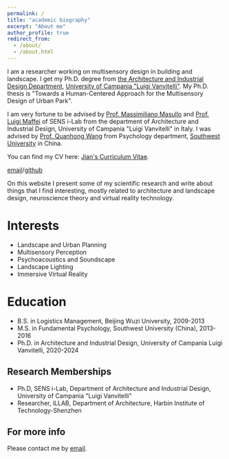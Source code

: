 ```yaml
---
permalink: /
title: "academic biography"
excerpt: "About me"
author_profile: true
redirect_from: 
  - /about/
  - /about.html
---
```


I am a researcher working on multisensory design in building and landscape. I get my Ph.D. degree from [the Architecture and Industrial Design Department](https://www.architettura.unicampania.it), [University of Campania "Luigi Vanvitelli"](https://www.unicampania.it/). My Ph.D. thesis is "Towards a Human-Centered Approach for the Multisensory Design of Urban Park".

I am very fortune to be advised by [Prof. Massimiliano Masullo](https://www.architettura.unicampania.it/dipartimento/docenti?MATRICOLA=059118) and [Prof. Luigi Maffei](https://www.architettura.unicampania.it/dipartimento/docenti?MATRICOLA=058202) of SENS i-Lab from the department of Architecture and Industrial Design, University of Campania "Luigi Vanvitelli" in Italy. I was advised by [Prof. Quanhong Wang](http://psy.swu.edu.cn/info/1031/2677.htm) from Psychology department, [Southwest University](http://admissions.swu.edu.cn/) in China.

You can find my CV here: [Jian's Curriculum Vitae](../assets/Curriculum_Vitae.pdf).

[email](mailto:jian.li@unicampania.it)/[github](https://github.com/jianli-2089) 

On this website I present some of my scientific research and write about things that I find interesting, mostly related to architecture and landscape design, neuroscience theory and virtual reality technology.

Interests
======
 - Landscape and Urban Planning
 - Multisensory Perception
 - Psychoacoustics and Soundscape
 - Landscape Lighting
 - Immersive Virtual Reality


Education
======
 - B.S. in Logistics Management, Beijing Wuzi University, 2009-2013
 - M.S. in Fundamental Psychology, Southwest University (China), 2013-2016
 - Ph.D. in Architecture and Industrial Design, University of Campania Luigi Vanvitelli, 2020-2024

Research Memberships
------
 - Ph.D, SENS i-Lab, Department of Architecture and Industrial Design, University of Campania "Luigi Vanvitelli"
 - Researcher, iLLAB, Department of Architecture, Harbin Institute of Technology-Shenzhen 

For more info
------
Please contact me by [email](mailto:jian.li@unicampania.it).
